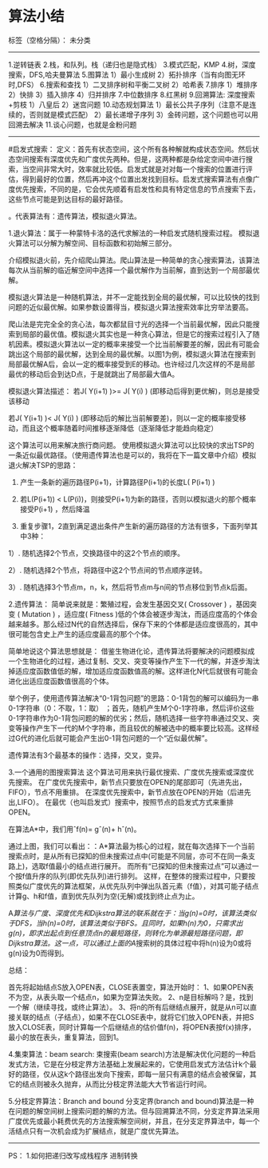 ﻿# 算法小结

标签（空格分隔）： 未分类

---
1.逆转链表
2.栈，和队列。栈（递归也是隐式栈）
3.模式匹配，KMP
4.树，深度搜索，DFS,哈夫曼算法
5.图算法
1）最小生成树
2）拓扑排序（当有向图无环时,DFS）
6.搜索和查找
1）二叉排序树和平衡二叉树
2）哈希表
7.排序
1）堆排序
2）快排
3）插入排序
4）归并排序
7.中位数排序
8.红黑树
9.回溯算法:
深度搜索+剪枝
1）八皇后
2）迷宫问题
10.动态规划算法
1）最长公共子序列（注意不是连续的，否则就是模式匹配）
2）最长递增子序列
3）金砖问题，这个问题也可以用回溯去解决
11.谈心问题，也就是金粉问题

----------------------------

#启发式搜索：
定义：首先有状态空间，这个所有各种解就构成状态空间。然后状态空间搜索有深度优先和广度优先两种。但是，这两种都是杂给定空间中进行搜索，当空间非常大时，效率就比较低。启发式就是对对每一个搜索的位置进行评估，得到最好的位置，然后再冲这个位置出发找到目标。启发式搜索算法有点像广度优先搜索，不同的是，它会优先顺着有启发性和具有特定信息的节点搜索下去，这些节点可能是到达目标的最好路径。



。代表算法有：遗传算法，模拟退火算法。


1.退火算法：属于一种蒙特卡洛的迭代求解法的一种启发式随机搜索过程。
模拟退火算法可以分解为解空间、目标函数和初始解三部分。

介绍模拟退火前，先介绍爬山算法。爬山算法是一种简单的贪心搜索算法，该算法每次从当前解的临近解空间中选择一个最优解作为当前解，直到达到一个局部最优解。

模拟退火算法是一种随机算法，并不一定能找到全局的最优解，可以比较快的找到问题的近似最优解。如果参数设置得当，模拟退火算法搜索效率比穷举法要高。

爬山法是完完全全的贪心法，每次都鼠目寸光的选择一个当前最优解，因此只能搜索到局部的最优值。模拟退火其实也是一种贪心算法，但是它的搜索过程引入了随机因素。模拟退火算法以一定的概率来接受一个比当前解要差的解，因此有可能会跳出这个局部的最优解，达到全局的最优解。以图1为例，模拟退火算法在搜索到局部最优解A后，会以一定的概率接受到E的移动。也许经过几次这样的不是局部最优的移动后会到达D点，于是就跳出了局部最大值A。

模拟退火算法描述：
若J( Y(i+1) )>= J( Y(i) )  (即移动后得到更优解)，则总是接受该移动

若J( Y(i+1) )< J( Y(i) )  (即移动后的解比当前解要差)，则以一定的概率接受移动，而且这个概率随着时间推移逐渐降低（逐渐降低才能趋向稳定）

这个算法可以用来解决旅行商问题。
使用模拟退火算法可以比较快的求出TSP的一条近似最优路径。（使用遗传算法也是可以的，我将在下一篇文章中介绍）模拟退火解决TSP的思路：

1. 产生一条新的遍历路径P(i+1)，计算路径P(i+1)的长度L( P(i+1) )

2. 若L(P(i+1)) < L(P(i))，则接受P(i+1)为新的路径，否则以模拟退火的那个概率接受P(i+1) ，然后降温

3. 重复步骤1，2直到满足退出条件产生新的遍历路径的方法有很多，下面列举其中3种：

1）. 随机选择2个节点，交换路径中的这2个节点的顺序。

2）. 随机选择2个节点，将路径中这2个节点间的节点顺序逆转。

3）. 随机选择3个节点m，n，k，然后将节点m与n间的节点移位到节点k后面。

2.遗传算法：
简单说来就是：繁殖过程，会发生基因交叉( Crossover ) ，基因突变 ( Mutation ) ，适应度( Fitness )低的个体会被逐步淘汰，而适应度高的个体会越来越多。那么经过N代的自然选择后，保存下来的个体都是适应度很高的，其中很可能包含史上产生的适应度最高的那个个体。

简单地说这个算法思想就是：
借鉴生物进化论，遗传算法将要解决的问题模拟成一个生物进化的过程，通过复制、交叉、突变等操作产生下一代的解，并逐步淘汰掉适应度函数值低的解，增加适应度函数值高的解。这样进化N代后就很有可能会进化出适应度函数值很高的个体。

举个例子，使用遗传算法解决“0-1背包问题”的思路：0-1背包的解可以编码为一串0-1字符串（0：不取，1：取） ；首先，随机产生M个0-1字符串，然后评价这些0-1字符串作为0-1背包问题的解的优劣；然后，随机选择一些字符串通过交叉、突变等操作产生下一代的M个字符串，而且较优的解被选中的概率要比较高。这样经过G代的进化后就可能会产生出0-1背包问题的一个“近似最优解”。

遗传算法有3个最基本的操作：选择，交叉，变异。

3.一个通用的图搜索算法
这个算法可用来执行最优搜索、广度优先搜索或深度优先搜索。
在广度优先搜索中，新节点只要放在OPEN的尾部即可（先进先出， FIFO），节点不用重排。
在深度优先搜索中，新节点放在OPEN的开始（后进先出,LIFO）。
在最优（也叫启发式）搜索中，按照节点的启发式方式来重排OPEN。

在算法A*中，我们用ˆf(n)= gˆ(n)+ hˆ(n)。

通过上图，我们可以看出：：A*算法最为核心的过程，就在每次选择下一个当前搜索点时，是从所有已探知的但未搜索过点中(可能是不同层，亦可不在同一条支路上)，选取f值最小的结点进行展开。
      而所有“已探知的但未搜索过点”可以通过一个按f值升序的队列(即优先队列)进行排列。
      这样，在整体的搜索过程中，只要按照类似广度优先的算法框架，从优先队列中弹出队首元素（f值），对其可能子结点计算g、h和f值，直到优先队列为空(无解)或找到终止点为止。

A*算法与广度、深度优先和Dijkstra算法的联系就在于：当g(n)=0时，该算法类似于DFS，当h(n)=0时，该算法类似于BFS。且同时，如果h(n)为0，只需求出g(n)，即求出起点到任意顶点n的最短路径，则转化为单源最短路径问题，即Dijkstra算法。这一点，可以通过上面的A*搜索树的具体过程中将h(n)设为0或将g(n)设为0而得到。 

总结：

首先将起始结点S放入OPEN表，CLOSE表置空，算法开始时：
1、如果OPEN表不为空，从表头取一个结点n，如果为空算法失败。
2、n是目标解吗？是，找到一个解（继续寻找，或终止算法）。
3、将n的所有后继结点展开，就是从n可以直接关联的结点（子结点），如果不在CLOSE表中，就将它们放入OPEN表，并把S放入CLOSE表，同时计算每一个后继结点的估价值f(n)，将OPEN表按f(x)排序，最小的放在表头，重复算法，回到1。

4.集束算法：beam search:
束搜索(beam search)方法是解决优化问题的一种启发式方法，它是在分枝定界方法基础上发展起来的，它使用启发式方法估计k个最好的路径，仅从这k个路径出发向下搜索，即每一层只有满意的结点会被保留，其它的结点则被永久抛弃，从而比分枝定界法能大大节省运行时间。

5.分枝定界算法：Branch and bound
分支定界(branch and bound)算法是一种在问题的解空间树上搜索问题的解的方法。但与回溯算法不同，分支定界算法采用广度优先或最小耗费优先的方法搜索解空间树，并且，在分支定界算法中，每一个活结点只有一次机会成为扩展结点，就是广度优先算法。

--------------------------------------------

PS：
1.如何把递归改写成栈程序
进制转换



